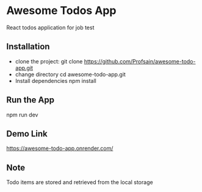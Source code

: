 # Awesome Todos App

React todos application for job test


## Installation
- clone the project:
  git clone https://github.com/Profsain/awesome-todo-app.git
- change directory
  cd awesome-todo-app.git
- Install dependencies
  npm install

## Run the App
npm run dev

## Demo Link
https://awesome-todo-app.onrender.com/


## Note
Todo items are stored and retrieved from the local storage
